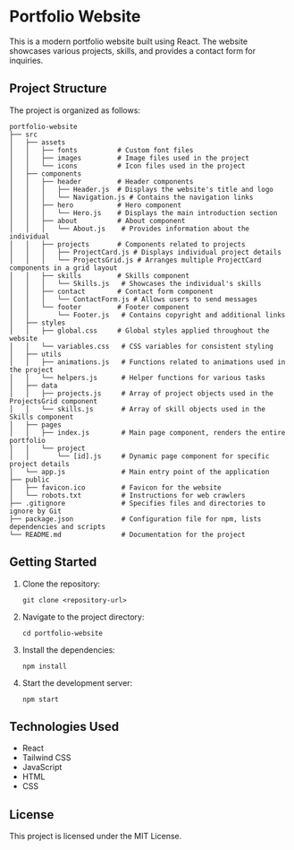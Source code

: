 # Portfolio Website

This is a modern portfolio website built using React. The website showcases various projects, skills, and provides a contact form for inquiries.

## Project Structure

The project is organized as follows:

```
portfolio-website
├── src
│   ├── assets
│   │   ├── fonts          # Custom font files
│   │   ├── images         # Image files used in the project
│   │   └── icons          # Icon files used in the project
│   ├── components
│   │   ├── header         # Header components
│   │   │   ├── Header.js  # Displays the website's title and logo
│   │   │   └── Navigation.js # Contains the navigation links
│   │   ├── hero           # Hero component
│   │   │   └── Hero.js    # Displays the main introduction section
│   │   ├── about          # About component
│   │   │   └── About.js    # Provides information about the individual
│   │   ├── projects       # Components related to projects
│   │   │   ├── ProjectCard.js # Displays individual project details
│   │   │   └── ProjectsGrid.js # Arranges multiple ProjectCard components in a grid layout
│   │   ├── skills         # Skills component
│   │   │   └── Skills.js   # Showcases the individual's skills
│   │   ├── contact        # Contact form component
│   │   │   └── ContactForm.js # Allows users to send messages
│   │   └── footer         # Footer component
│   │       └── Footer.js   # Contains copyright and additional links
│   ├── styles
│   │   ├── global.css     # Global styles applied throughout the website
│   │   └── variables.css   # CSS variables for consistent styling
│   ├── utils
│   │   ├── animations.js   # Functions related to animations used in the project
│   │   └── helpers.js      # Helper functions for various tasks
│   ├── data
│   │   ├── projects.js     # Array of project objects used in the ProjectsGrid component
│   │   └── skills.js       # Array of skill objects used in the Skills component
│   ├── pages
│   │   ├── index.js        # Main page component, renders the entire portfolio
│   │   └── project
│   │       └── [id].js     # Dynamic page component for specific project details
│   └── app.js              # Main entry point of the application
├── public
│   ├── favicon.ico         # Favicon for the website
│   └── robots.txt          # Instructions for web crawlers
├── .gitignore              # Specifies files and directories to ignore by Git
├── package.json            # Configuration file for npm, lists dependencies and scripts
└── README.md               # Documentation for the project
```

## Getting Started

1. Clone the repository:
   ```
   git clone <repository-url>
   ```

2. Navigate to the project directory:
   ```
   cd portfolio-website
   ```

3. Install the dependencies:
   ```
   npm install
   ```

4. Start the development server:
   ```
   npm start
   ```

## Technologies Used

- React
- Tailwind CSS
- JavaScript
- HTML
- CSS

## License

This project is licensed under the MIT License.